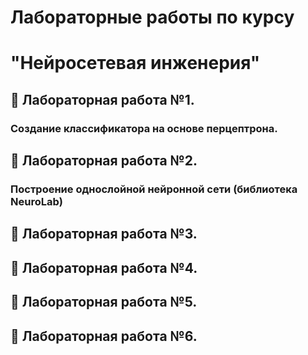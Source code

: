 # Лабораторные работы по курсу
#   "Нейросетевая инженерия"
## :maple_leaf: Лабораторная работа №1. 
### Создание классификатора на основе перцептрона.


## :maple_leaf: Лабораторная работа №2.
### Построение однослойной нейронной сети (библиотека NeuroLab)
## :maple_leaf: Лабораторная работа №3.
## :maple_leaf: Лабораторная работа №4.
## :maple_leaf: Лабораторная работа №5.
## :maple_leaf: Лабораторная работа №6.
